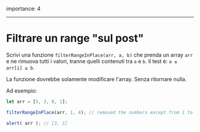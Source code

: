 importance: 4

---

# Filtrare un range "sul post"

Scrivi una funzione `filterRangeInPlace(arr, a, b)` che prenda un array `arr` e ne rimuova tutti i valori, tranne quelli contenuti tra `a` e `b`. Il test è: `a ≤ arr[i] ≤ b`.

La funzione dovrebbe solamente modificare l'array. Senza ritornare nulla.

Ad esempio:
```js
let arr = [5, 3, 8, 1];

filterRangeInPlace(arr, 1, 4); // removed the numbers except from 1 to 4

alert( arr ); // [3, 1]
```
